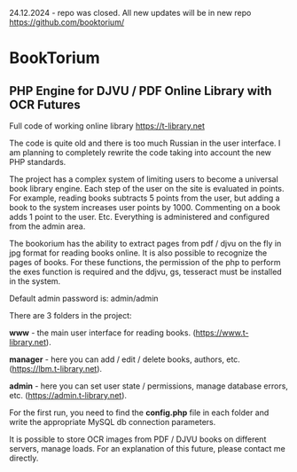 24.12.2024 - repo was closed. All new updates will be in new repo https://github.com/booktorium/

# BookTorium

## PHP Engine for DJVU / PDF Online Library with OCR Futures

Full code of working online library https://t-library.net

The code is quite old and there is too much Russian in the user interface. I am planning to completely rewrite the code taking into account the new PHP standards.

The project has a complex system of limiting users to become a universal book library engine. Each step of the user on the site is evaluated in points. For example, reading books subtracts 5 points from the user, but adding a book to the system increases user points by 1000. Commenting on a book adds 1 point to the user. Etc. Everything is administered and configured from the admin area.

The bookorium has the ability to extract pages from pdf / djvu on the fly in jpg format for reading books online. It is also possible to recognize the pages of books. For these functions, the permission of the php to perform the exes function is required and the ddjvu, gs, tesseract must be installed in the system.

Default admin password is: admin/admin

There are 3 folders in the project:

**www** - the main user interface for reading books. (https://www.t-library.net).

**manager** - here you can add / edit / delete books, authors, etc. (https://lbm.t-library.net).

**admin** - here you can set user state / permissions, manage database errors, etc. (https://admin.t-library.net).

For the first run, you need to find the **config.php** file in each folder and write the appropriate MySQL db connection parameters.

It is possible to store OCR images from PDF / DJVU books on different servers, manage loads. For an explanation of this future, please contact me directly.

